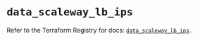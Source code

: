 # `data_scaleway_lb_ips`

Refer to the Terraform Registry for docs: [`data_scaleway_lb_ips`](https://registry.terraform.io/providers/scaleway/scaleway/2.59.0/docs/data-sources/lb_ips).
